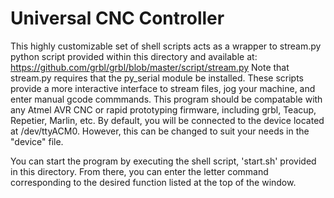 Universal CNC Controller
========================

This highly customizable set of shell scripts acts as a wrapper to stream.py python script provided within this directory and available at: https://github.com/grbl/grbl/blob/master/script/stream.py Note that stream.py requires that the py_serial module be installed. These scripts provide a more interactive interface to stream files, jog your machine, and enter manual gcode commmands. This program should be compatable with any Atmel AVR CNC or rapid prototyping firmware, including grbl, Teacup, Repetier, Marlin, etc. By default, you will be  connected to the device located at /dev/ttyACM0. However, this can be changed to suit your needs in the "device" file.

You can start the program by executing the shell script, 'start.sh' provided in this directory. From there, you can enter the letter command corresponding to the desired function listed at the top of the window. 
